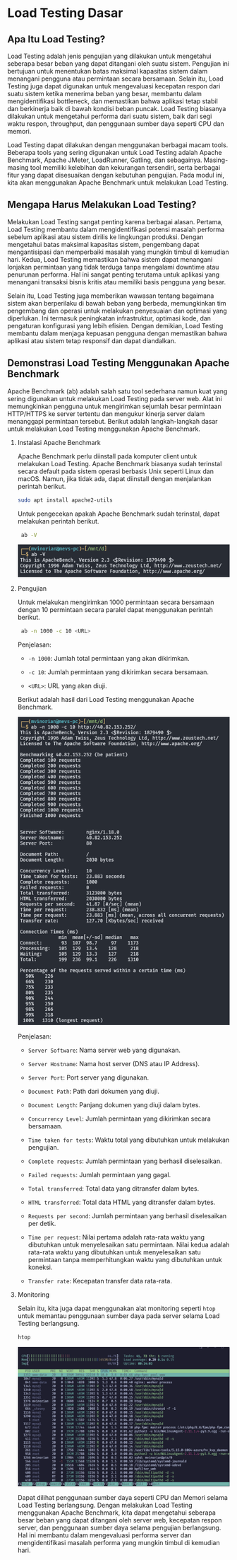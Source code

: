 # Load Testing Dasar

## Apa Itu Load Testing?

Load Testing adalah jenis pengujian yang dilakukan untuk mengetahui seberapa besar beban yang dapat ditangani oleh suatu sistem. Pengujian ini bertujuan untuk menentukan batas maksimal kapasitas sistem dalam menangani pengguna atau permintaan secara bersamaan. Selain itu, Load Testing juga dapat digunakan untuk mengevaluasi kecepatan respon dari suatu sistem ketika menerima beban yang besar, membantu dalam mengidentifikasi bottleneck, dan memastikan bahwa aplikasi tetap stabil dan berkinerja baik di bawah kondisi beban puncak. Load Testing biasanya dilakukan untuk mengetahui performa dari suatu sistem, baik dari segi waktu respon, throughput, dan penggunaan sumber daya seperti CPU dan memori.

Load Testing dapat dilakukan dengan menggunakan berbagai macam tools. Beberapa tools yang sering digunakan untuk Load Testing adalah Apache Benchmark, Apache JMeter, LoadRunner, Gatling, dan sebagainya. Masing-masing tool memiliki kelebihan dan kekurangan tersendiri, serta berbagai fitur yang dapat disesuaikan dengan kebutuhan pengujian. Pada modul ini, kita akan menggunakan Apache Benchmark untuk melakukan Load Testing.

## Mengapa Harus Melakukan Load Testing?

Melakukan Load Testing sangat penting karena berbagai alasan. Pertama, Load Testing membantu dalam mengidentifikasi potensi masalah performa sebelum aplikasi atau sistem dirilis ke lingkungan produksi. Dengan mengetahui batas maksimal kapasitas sistem, pengembang dapat mengantisipasi dan memperbaiki masalah yang mungkin timbul di kemudian hari. Kedua, Load Testing memastikan bahwa sistem dapat menangani lonjakan permintaan yang tidak terduga tanpa mengalami downtime atau penurunan performa. Hal ini sangat penting terutama untuk aplikasi yang menangani transaksi bisnis kritis atau memiliki basis pengguna yang besar.

Selain itu, Load Testing juga memberikan wawasan tentang bagaimana sistem akan berperilaku di bawah beban yang berbeda, memungkinkan tim pengembang dan operasi untuk melakukan penyesuaian dan optimasi yang diperlukan. Ini termasuk peningkatan infrastruktur, optimasi kode, dan pengaturan konfigurasi yang lebih efisien. Dengan demikian, Load Testing membantu dalam menjaga kepuasan pengguna dengan memastikan bahwa aplikasi atau sistem tetap responsif dan dapat diandalkan.

## Demonstrasi Load Testing Menggunakan Apache Benchmark

Apache Benchmark (ab) adalah salah satu tool sederhana namun kuat yang sering digunakan untuk melakukan Load Testing pada server web. Alat ini memungkinkan pengguna untuk mengirimkan sejumlah besar permintaan HTTP/HTTPS ke server tertentu dan mengukur kinerja server dalam menanggapi permintaan tersebut. Berikut adalah langkah-langkah dasar untuk melakukan Load Testing menggunakan Apache Benchmark.

1. Instalasi Apache Benchmark

   Apache Benchmark perlu diinstall pada komputer client untuk melakukan Load Testing. Apache Benchmark biasanya sudah terinstal secara default pada sistem operasi berbasis Unix seperti Linux dan macOS. Namun, jika tidak ada, dapat diinstall dengan menjalankan perintah berikut.

   ```bash
   sudo apt install apache2-utils
   ```

   Untuk pengecekan apakah Apache Benchmark sudah terinstal, dapat melakukan perintah berikut.

   ```bash
    ab -V
   ```

   ![ab-v](assets/ab-v.png)

2. Pengujian

   Untuk melakukan mengirimkan 1000 permintaan secara bersamaan dengan 10 permintaan secara paralel dapat menggunakan perintah berikut.

   ```bash
    ab -n 1000 -c 10 <URL>
   ```

   Penjelasan:

   - `-n 1000`: Jumlah total permintaan yang akan dikirimkan.

   - `-c 10`: Jumlah permintaan yang dikirimkan secara bersamaan.

   - `<URL>`: URL yang akan diuji.

   Berikut adalah hasil dari Load Testing menggunakan Apache Benchmark.

   ![ab-1](assets/ab-1.png)

   Penjelasan:

   - `Server Software`: Nama server web yang digunakan.

   - `Server Hostname`: Nama host server (DNS atau IP Address).

   - `Server Port`: Port server yang digunakan.

   - `Document Path`: Path dari dokumen yang diuji.

   - `Document Length`: Panjang dokumen yang diuji dalam bytes.

   - `Concurrency Level`: Jumlah permintaan yang dikirimkan secara bersamaan.

   - `Time taken for tests`: Waktu total yang dibutuhkan untuk melakukan pengujian.

   - `Complete requests`: Jumlah permintaan yang berhasil diselesaikan.

   - `Failed requests`: Jumlah permintaan yang gagal.

   - `Total transferred`: Total data yang ditransfer dalam bytes.

   - `HTML transferred`: Total data HTML yang ditransfer dalam bytes.

   - `Requests per second`: Jumlah permintaan yang berhasil diselesaikan per detik.

   - `Time per request`: Nilai pertama adalah rata-rata waktu yang dibutuhkan untuk
     menyelesaikan satu permintaan. Nilai kedua adalah rata-rata waktu yang dibutuhkan untuk menyelesaikan satu permintaan tanpa memperhitungkan waktu yang dibutuhkan untuk koneksi.
   - `Transfer rate`: Kecepatan transfer data rata-rata.

3. Monitoring

   Selain itu, kita juga dapat menggunakan alat monitoring seperti `htop` untuk memantau penggunaan sumber daya pada server selama Load Testing berlangsung.

   ```bash
   htop
   ```

   ![htop](assets/htop.png)

   Dapat dilihat penggunaan sumber daya seperti CPU dan Memori selama Load Testing berlangsung. Dengan melakukan Load Testing menggunakan Apache Benchmark, kita dapat mengetahui seberapa besar beban yang dapat ditangani oleh server web, kecepatan respon server, dan penggunaan sumber daya selama pengujian berlangsung. Hal ini membantu dalam mengevaluasi performa server dan mengidentifikasi masalah performa yang mungkin timbul di kemudian hari.
